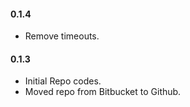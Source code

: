#### 0.1.4
- Remove timeouts.
#### 0.1.3
- Initial Repo codes.
- Moved repo from Bitbucket to Github.
